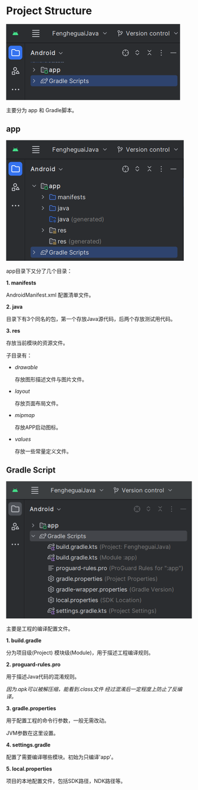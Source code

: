 # Project Structure

![ps](./pic_android/Project_Structure.png)

主要分为 app 和 Gradle脚本。

## app

![ps_app](./pic_android/app_ps.png)

app目录下又分了几个目录：

**1. manifests** 

AndroidManifest.xml 配置清单文件。

**2. java**

目录下有3个同名的包，第一个存放Java源代码，后两个存放测试用代码。

**3. res**

存放当前模块的资源文件。
    
子目录有：
- *drawable*

    存放图形描述文件与图片文件。

- *layout*

    存放页面布局文件。

- *mipmap*

    存放APP启动图标。

- *values*

    存放一些常量定义文件。

## Gradle Script

![gradle](./pic_android/gradleScript.png)

主要是工程的编译配置文件。

**1. build.gradle**

分为项目级(Project) 模块级(Module)，用于描述工程编译规则。

**2. proguard-rules.pro**

用于描述Java代码的混淆规则。

*因为.apk可以被解压缩，能看到.class文件 经过混淆后一定程度上防止了反编译。*

**3. gradle.properties**

用于配置工程的命令行参数，一般无需改动。

JVM参数在这里设置。

**4. settings.gradle**

配置了需要编译哪些模块。初始为只编译'app'。

**5. local.properties**

项目的本地配置文件，包括SDK路径，NDK路径等。

